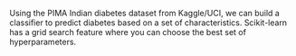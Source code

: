 Using the PIMA Indian diabetes dataset from Kaggle/UCI, we can build a classifier to predict diabetes based on a set of characteristics.
Scikit-learn has a grid search feature where you can choose the best set of hyperparameters.
